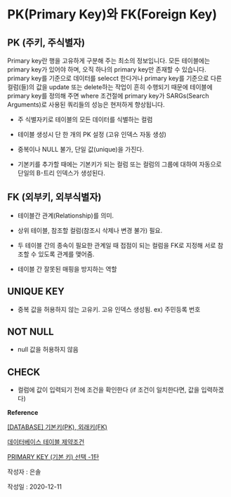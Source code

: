 # PK(Primary Key)와 FK(Foreign Key)

## PK (주키, 주식별자)
Primary key란 행을 고유하게 구분해 주는 최소의 정보입니다. 
모든 테이블에는 primary key가 있어야 하며, 오직 하나의 primary key만 존재할 수 있습니다.
primary key를 기준으로 데이터를 selecct 한다거나 primary key를 기준으로 다른 컬럼(들)의 값을 
update 또는 delete하는 작업이 흔히 수행되기 때문에 테이블에 primary key를 정의해 주면 where 조건절에 primary key가 
SARGs(Search Arguments)로 사용된 쿼리들의 성능은 현저하게 향상됩니다.



- 주 식별자키로 테이블의 모든 데이터를 식별하는 컬럼

- 테이블 생성시 단 한 개의 PK 설정 (고유 인덱스 자동 생성)

- 중복이나 NULL 불가, 단일 값(unique)을 가진다.

- 기본키를 추가할 때에는 기본키가 되는 컬럼 또는 컬럼의 그룹에 대하여 자동으로 단일의 B-트리 인덱스가 생성된다.



## FK (외부키, 외부식별자)

- 테이블간 관계(Relationship)를 의미. 

- 상위 테이블, 참조할 컬럼(참조시 삭제나 변경 불가) 필요.

- 두 테이블 간의 종속이 필요한 관계일 때 접점이 되는 컬럼을 FK로 지정해 서로 참조할 수 있도록 관계를 맺어줌.

- 테이블 간 잘못된 매핑을 방지하는 역할
 


## UNIQUE KEY 
- 중복 값을 허용하지 않는 고유키. 고유 인덱스 생성됨. ex) 주민등록 번호

## NOT NULL  
- null 값을 허용하지 않음

## CHECK  
- 컬럼에 값이 입력되기 전에 조건을 확인한다 (if 조건이 일치한다면, 값을 입력하겠다)


**Reference**

[[DATABASE] 기본키(PK), 외래키(FK)](https://velog.io/@jch9537/DATABASE-PK-FK)

[데이터베이스 테이블 제약조건](https://lovefor-you.tistory.com/261)

[PRIMARY KEY (기본 키) 선택 -1탄](https://blog.naver.com/newcomsa/30082713932)

작성자 : 은솔

작성일 : 2020-12-11